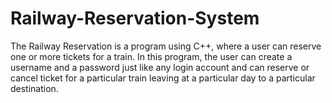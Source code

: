 # Railway-Reservation-System
The Railway Reservation is a program using C++, where a user can reserve one or more tickets for a train. In this program, the user can create a username and a password just like any login account and can reserve or cancel ticket for a particular train leaving at a particular day to a particular destination.
